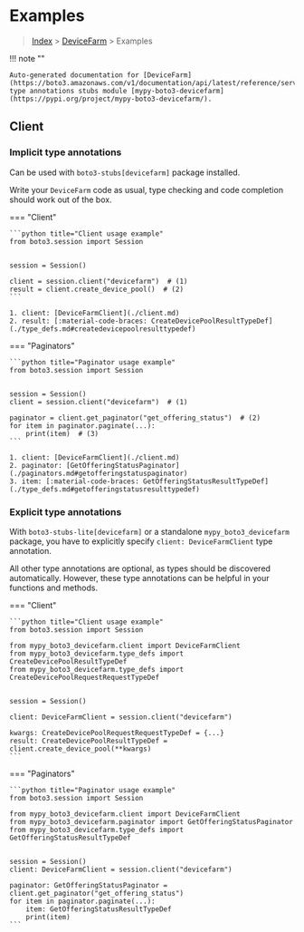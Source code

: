 # Examples

> [Index](../README.md) > [DeviceFarm](./README.md) > Examples

!!! note ""

    Auto-generated documentation for [DeviceFarm](https://boto3.amazonaws.com/v1/documentation/api/latest/reference/services/devicefarm.html#DeviceFarm)
    type annotations stubs module [mypy-boto3-devicefarm](https://pypi.org/project/mypy-boto3-devicefarm/).

## Client

### Implicit type annotations

Can be used with `boto3-stubs[devicefarm]` package installed.

Write your `DeviceFarm` code as usual,
type checking and code completion should work out of the box.


=== "Client"

    ```python title="Client usage example"
    from boto3.session import Session


    session = Session()

    client = session.client("devicefarm")  # (1)
    result = client.create_device_pool()  # (2)
    ```

    1. client: [DeviceFarmClient](./client.md)
    2. result: [:material-code-braces: CreateDevicePoolResultTypeDef](./type_defs.md#createdevicepoolresulttypedef) 



=== "Paginators"

    ```python title="Paginator usage example"
    from boto3.session import Session


    session = Session()
    client = session.client("devicefarm")  # (1)

    paginator = client.get_paginator("get_offering_status")  # (2)
    for item in paginator.paginate(...):
        print(item)  # (3)
    ```

    1. client: [DeviceFarmClient](./client.md)
    2. paginator: [GetOfferingStatusPaginator](./paginators.md#getofferingstatuspaginator)
    3. item: [:material-code-braces: GetOfferingStatusResultTypeDef](./type_defs.md#getofferingstatusresulttypedef) 




### Explicit type annotations

With `boto3-stubs-lite[devicefarm]`
or a standalone `mypy_boto3_devicefarm` package, you have to explicitly specify `client: DeviceFarmClient` type annotation.

All other type annotations are optional, as types should be discovered automatically.
However, these type annotations can be helpful in your functions and methods.


=== "Client"

    ```python title="Client usage example"
    from boto3.session import Session

    from mypy_boto3_devicefarm.client import DeviceFarmClient
    from mypy_boto3_devicefarm.type_defs import CreateDevicePoolResultTypeDef
    from mypy_boto3_devicefarm.type_defs import CreateDevicePoolRequestRequestTypeDef


    session = Session()

    client: DeviceFarmClient = session.client("devicefarm")

    kwargs: CreateDevicePoolRequestRequestTypeDef = {...}
    result: CreateDevicePoolResultTypeDef = client.create_device_pool(**kwargs)
    ```



=== "Paginators"

    ```python title="Paginator usage example"
    from boto3.session import Session

    from mypy_boto3_devicefarm.client import DeviceFarmClient
    from mypy_boto3_devicefarm.paginator import GetOfferingStatusPaginator
    from mypy_boto3_devicefarm.type_defs import GetOfferingStatusResultTypeDef


    session = Session()
    client: DeviceFarmClient = session.client("devicefarm")

    paginator: GetOfferingStatusPaginator = client.get_paginator("get_offering_status")
    for item in paginator.paginate(...):
        item: GetOfferingStatusResultTypeDef
        print(item)
    ```




